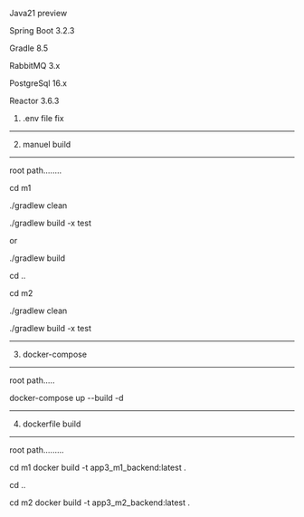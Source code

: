 Java21 preview

Spring Boot 3.2.3

Gradle 8.5

RabbitMQ 3.x

PostgreSql 16.x

Reactor 3.6.3


1) .env file fix
------------------

2) manuel build
------------------
root path........

cd m1

./gradlew clean

./gradlew build -x test

or

./gradlew build

cd ..

cd m2

./gradlew clean

./gradlew build -x test

------------------

3) docker-compose
-----------------
root path.....

docker-compose up --build -d

----------------

4) dockerfile build
---------------------
root path......... 

cd m1
docker build -t app3_m1_backend:latest .

cd ..

cd m2
docker build -t app3_m2_backend:latest .